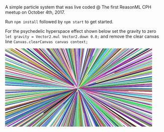 A simple particle system that was live coded @ The first ReasonML CPH meetup on October 4th, 2017.

Run `npm install` followed by `npm start` to get started.

For the psychedelic hyperspace effect shown below set the gravity to zero `let gravity = Vector2.mul Vector2.down 0.0;` and remove the clear canvas line `Canvas.clearCanvas canvas context;`

![Alt text](/rainbow-hyperspace.gif?raw=true "My God... It's full of stars!")